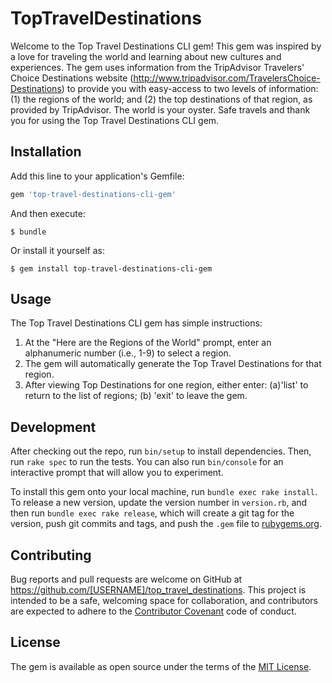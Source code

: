 # TopTravelDestinations

Welcome to the Top Travel Destinations CLI gem! This gem was inspired by a love for traveling the world and learning about new cultures and experiences. The gem uses information from the TripAdvisor Travelers' Choice Destinations website (http://www.tripadvisor.com/TravelersChoice-Destinations) to provide you with easy-access to two levels of information: (1) the regions of the world; and (2) the top destinations of that region, as provided by TripAdvisor.  The world is your oyster. Safe travels and thank you for using the Top Travel Destinations CLI gem.  

## Installation

Add this line to your application's Gemfile:

```ruby
gem 'top-travel-destinations-cli-gem'
```

And then execute:

    $ bundle

Or install it yourself as:

    $ gem install top-travel-destinations-cli-gem

## Usage

The Top Travel Destinations CLI gem has simple instructions:
1) At the "Here are the Regions of the World" prompt, enter an alphanumeric number (i.e., 1-9) to select a region.
2) The gem will automatically generate the Top Travel Destinations for that region.
3) After viewing Top Destinations for one region, either enter:
    (a)'list' to return to the list of regions;
    (b) 'exit' to leave the gem.

## Development

After checking out the repo, run `bin/setup` to install dependencies. Then, run `rake spec` to run the tests. You can also run `bin/console` for an interactive prompt that will allow you to experiment.

To install this gem onto your local machine, run `bundle exec rake install`. To release a new version, update the version number in `version.rb`, and then run `bundle exec rake release`, which will create a git tag for the version, push git commits and tags, and push the `.gem` file to [rubygems.org](https://rubygems.org).

## Contributing

Bug reports and pull requests are welcome on GitHub at https://github.com/[USERNAME]/top_travel_destinations. This project is intended to be a safe, welcoming space for collaboration, and contributors are expected to adhere to the [Contributor Covenant](http://contributor-covenant.org) code of conduct.


## License

The gem is available as open source under the terms of the [MIT License](http://opensource.org/licenses/MIT).

